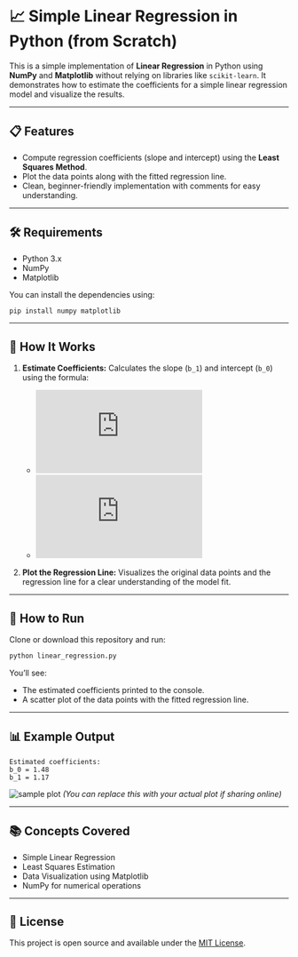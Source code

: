 # 📈 Simple Linear Regression in Python (from Scratch) 

This is a simple implementation of **Linear Regression** in Python using **NumPy** and **Matplotlib** without relying on libraries like `scikit-learn`. It demonstrates how to estimate the coefficients for a simple linear regression model and visualize the results.

---

## 📋 Features

* Compute regression coefficients (slope and intercept) using the **Least Squares Method**.
* Plot the data points along with the fitted regression line.
* Clean, beginner-friendly implementation with comments for easy understanding.

---

## 🛠️ Requirements

* Python 3.x
* NumPy
* Matplotlib

You can install the dependencies using:

```bash
pip install numpy matplotlib
```

---

## 📌 How It Works

1. **Estimate Coefficients:**
   Calculates the slope (`b_1`) and intercept (`b_0`) using the formula:

   * ![equations](https://latex.codecogs.com/png.latex?b_1%20%3D%20%5Cfrac%7B%5CSum%20%28x_i-y_i%29%28x_i-%5Cbar%7Bx%7D%29%7D%7B%5CSum%20%28x_i-%5Cbar%7Bx%7D%29%5E2%7D)
   * ![equations](https://latex.codecogs.com/png.latex?b_0%20%3D%20%5Cbar%7By%7D%20-%20b_1%20%5Cbar%7Bx%7D)

2. **Plot the Regression Line:**
   Visualizes the original data points and the regression line for a clear understanding of the model fit.

---

## 🚀 How to Run

Clone or download this repository and run:

```bash
python linear_regression.py
```

You’ll see:

* The estimated coefficients printed to the console.
* A scatter plot of the data points with the fitted regression line.

---

## 📊 Example Output

```text
Estimated coefficients:
b_0 = 1.48 
b_1 = 1.17
```

![sample plot](https://via.placeholder.com/500x300?text=Regression+Plot)
*(You can replace this with your actual plot if sharing online)*

---

## 📚 Concepts Covered

* Simple Linear Regression
* Least Squares Estimation
* Data Visualization using Matplotlib
* NumPy for numerical operations

---

## 📄 License

This project is open source and available under the [MIT License](LICENSE).
